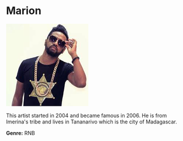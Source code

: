 # Marion

 ![photo of Marion](marion.JPG)

This artist started in 2004 and became famous in 2006. He is from Imerina's tribe and lives in Tananarivo which is the city of Madagascar.

**Genre:** RNB
